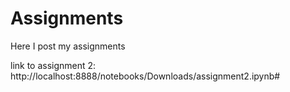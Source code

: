 # Assignments
Here I post my assignments

link to assignment 2: http://localhost:8888/notebooks/Downloads/assignment2.ipynb#
